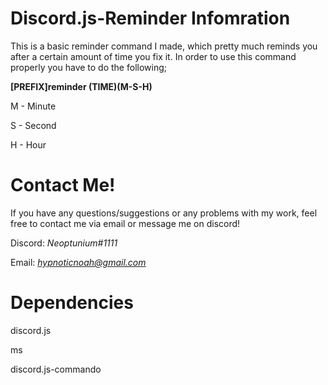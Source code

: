 # Discord.js-Reminder Infomration 

This is a basic reminder command I made, which pretty much reminds you after a certain amount of time you fix it. In order to use this command properly you have to do the following;

**[PREFIX]reminder (TIME)(M-S-H)**

M - Minute

S - Second

H - Hour

# Contact Me!
 If you have any questions/suggestions or any problems with my work, feel free to contact me via email or message me on discord!

 Discord: *Neoptunium#1111*

 Email: *hypnoticnoah@gmail.com*

# Dependencies 

discord.js 

ms  

discord.js-commando
